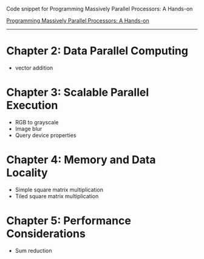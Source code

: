 Code snippet for Programming Massively Parallel Processors: A Hands-on

[Programming Massively Parallel Processors: A Hands-on](https://www.amazon.com/Programming-Massively-Parallel-Processors-Hands/dp/0124159923)

---

# Chapter 2: Data Parallel Computing
- vector addition
# Chapter 3: Scalable Parallel Execution
- RGB to grayscale
- Image blur
- Query device properties
# Chapter 4: Memory and Data Locality
- Simple square matrix multiplication
- Tiled square matrix multiplication
# Chapter 5: Performance Considerations
- Sum reduction
